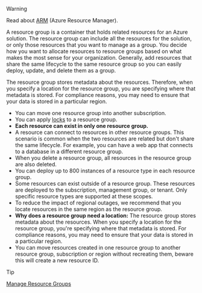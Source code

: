>[!WARNING] 
>Read about [ARM](../Extras/Azure%20resoruce%20manager.md) (Azure Resource Manager).

A resource group is a container that holds related resources for an Azure solution. The resource group can include all the resources for the solution, or only those resources that you want to manage as a group. You decide how you want to allocate resources to resource groups based on what makes the most sense for your organization. Generally, add resources that share the same lifecycle to the same resource group so you can easily deploy, update, and delete them as a group.

The resource group stores metadata about the resources. Therefore, when you specify a location for the resource group, you are specifying where that metadata is stored. For compliance reasons, you may need to ensure that your data is stored in a particular region.

- You can move one resource group into another subscription.
- You can apply [locks](./Configure%20resource%20locks.md) to a resource group.
- __Each resource can exist in only one resource group.__
- A resource can connect to resources in other resource groups. This scenario is common when the two resources are related but don't share the same lifecycle. For example, you can have a web app that connects to a database in a different resource group.
- When you delete a resource group, all resources in the resource group are also deleted.
- You can deploy up to 800 instances of a resource type in each resource group.
- Some resources can exist outside of a resource group. These resources are deployed to the subscription, management group, or tenant. Only specific resource types are supported at these scopes.
- To reduce the impact of regional outages, we recommend that you locate resources in the same region as the resource group.
- **Why does a resource group need a location:** The resource group stores metadata about the resources. When you specify a location for the resource group, you're specifying where that metadata is stored. For compliance reasons, you may need to ensure that your data is stored in a particular region.
- You can move resources created in one resource group to another resource group, subscription or region without recreating them, beware this will create a new resource ID.

>[!TIP]
>[Manage Resource Groups](https://learn.microsoft.com/en-us/azure/azure-resource-manager/management/manage-resource-groups-portal)